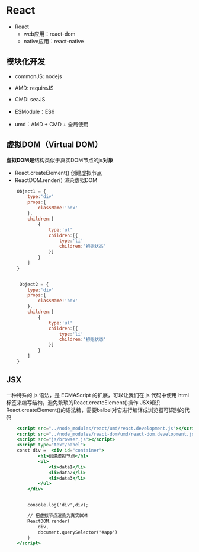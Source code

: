 # React

* React
    * web应用：react-dom
    * native应用：react-native

## 模块化开发
* commonJS: nodejs
* AMD: requireJS
* CMD: seaJS
* ESModule：ES6

* umd：AMD + CMD + 全局使用

## 虚拟DOM（Virtual DOM）
**虚拟DOM是**结构类似于真实DOM节点的**js对象**  
* React.createElement() 创建虚拟节点
* ReactDOM.render() 渲染虚拟DOM
```js
    Object1 = {
        type:'div'
        props:{
            className:'box'
        },
        children:[
            {
                type:'ul'
                children:[{
                    type:'li'
                    children:'初始状态'
                }]
            }
        ]
    }


     Object2 = {
        type:'div'
        props:{
            className:'box'
        },
        children:[
            {
                type:'ul'
                children:[{
                    type:'li'
                    children:'初始状态'
                }]
            }
        ]
    }

```

## JSX
一种特殊的 js 语法，是 ECMAScript 的扩展，可以让我们在 js 代码中使用 html 标签来编写结构，避免繁琐的React.createElement()操作
JSX知识React.createElement()的语法糖，需要balbel对它进行编译成浏览器可识别的代码
```jsx
    <script src="../node_modules/react/umd/react.development.js"></script>
    <script src="../node_modules/react-dom/umd/react-dom.development.js"></script>
    <script src="js/browser.js"></script>
    <script type="text/babel">
    const div =  <div id="container">
            <h1>创建虚拟节点</h1>
            <ul>
                <li>data1</li>
                <li>data2</li>
                <li>data3</li>
            </ul>
        </div>


        console.log('div',div);

        // 把虚拟节点渲染为真实DOM
        ReactDOM.render(
            div,
            document.querySelector('#app')
        )
    </script>
```